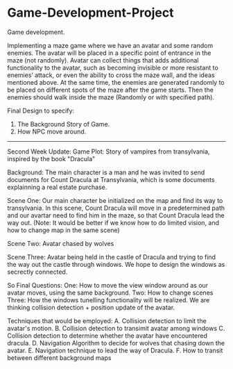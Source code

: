 # Game-Development-Project
Game development.



Implementing a maze game where we have an avatar and some random enemies. The avatar will be placed in a specific point of entrance in the maze (not randomly). Avatar can collect things that adds additional functionality to the avatar, such as becoming invisible or more resistant to enemies’ attack, or even the ability to cross the maze wall, and the ideas mentioned above. At the same time, the enemies are generated randomly to be placed on different spots of the maze after the game starts. Then the enemies should walk inside the maze (Randomly or with specified path). 

Final Design to specify:
1. The Background Story of Game.
2. How NPC move around.
----------------------------------------------------------------------------------------------------
Second Week Update:
Game Plot: Story of vampires from transylvania, inspired by the book "Dracula"

Background: The main character is a man and he was invited to send documents for Count Dracula at Transylvania, which is some documents explainning a real estate purchase.

Scene One: Our main character be initialized on the map and find its way to transylvania. In this scene, Count Dracula will move in a predetermined path and our avartar need to find him in the maze, so that Count Dracula lead the way out. (Note: It would be better if we know how to do limited vision, and how to change map in the same scene)

Scene Two: Avatar chased by wolves

Scene Three: Avatar being held in the castle of Dracula and trying to find the way out the castle through windows. We hope to design the windows as secrectly connected.

So Final Questions: 
One: How to move the view window around as our avatar moves, using the same background.
Two: How to change scenes
Three: How the windows tunelling functionality will be realized. We are thinking collision detection + position update of the avatar.

Techniques that would be employed: A. Collision detection to limit the avatar's motion. B. Collision detection to transimit avatar among windows C. Collision detection to determine whether the avatar have encountered dracula. D. Navigation Algorithm to decide for wolves that chasing down the avatar. E. Navigation technique to lead the way of Dracula. F. How to transit between different background maps
